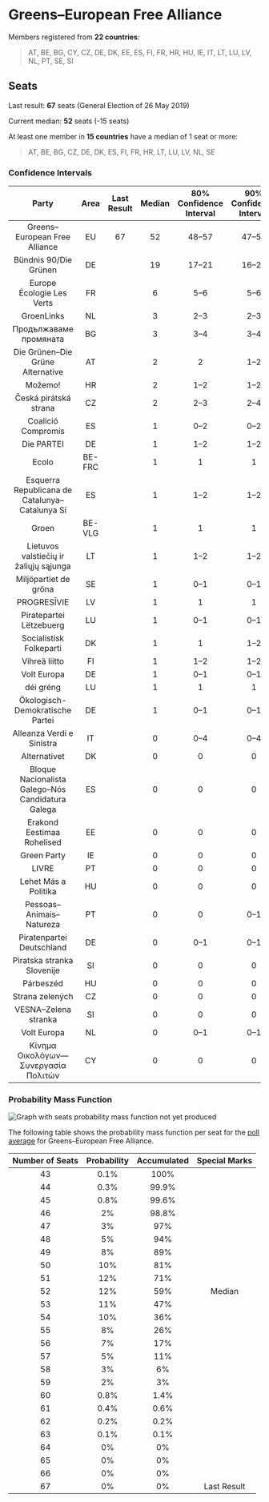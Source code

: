 # Greens–European Free Alliance

Members registered from **22 countries**:

> AT, BE, BG, CY, CZ, DE, DK, EE, ES, FI, FR, HR, HU, IE, IT, LT, LU, LV, NL, PT, SE, SI

## Seats

Last result: **67** seats (General Election of 26 May 2019)

Current median: **52** seats (-15 seats)

At least one member in **15 countries** have a median of 1 seat or more:

> AT, BE, BG, CZ, DE, DK, ES, FI, FR, HR, LT, LU, LV, NL, SE

### Confidence Intervals

| Party | Area | Last Result | Median | 80% Confidence Interval | 90% Confidence Interval | 95% Confidence Interval | 99% Confidence Interval |
|:-----:|:----:|:-----------:|:------:|:-----------------------:|:-----------------------:|:-----------------------:|:-----------------------:|
| Greens–European Free Alliance | EU | 67 | 52 | 48–57 | 47–58 | 46–59 | 45–61 |
| Bündnis 90/Die Grünen | DE | | 19 | 17–21 | 16–22 | 16–23 | 15–25 |
| Europe Écologie Les Verts | FR | | 6 | 5–6 | 5–6 | 5–7 | 4–7 |
| GroenLinks | NL | | 3 | 2–3 | 2–3 | 2–3 | 1–4 |
| Продължаваме промяната | BG | | 3 | 3–4 | 3–4 | 3–4 | 3–4 |
| Die Grünen–Die Grüne Alternative | AT | | 2 | 2 | 1–2 | 1–2 | 1–2 |
| Možemo! | HR | | 2 | 1–2 | 1–2 | 1–2 | 1–2 |
| Česká pirátská strana | CZ | | 2 | 2–3 | 2–4 | 2–4 | 2–4 |
| Coalició Compromís | ES | | 1 | 0–2 | 0–2 | 0–2 | 0–3 |
| Die PARTEI | DE | | 1 | 1–2 | 1–2 | 1–2 | 1–3 |
| Ecolo | BE-FRC | | 1 | 1 | 1 | 1 | 1 |
| Esquerra Republicana de Catalunya–Catalunya Sí | ES | | 1 | 1–2 | 1–2 | 1–2 | 1–3 |
| Groen | BE-VLG | | 1 | 1 | 1 | 1 | 1 |
| Lietuvos valstiečių ir žaliųjų sąjunga | LT | | 1 | 1–2 | 1–2 | 1–2 | 1–2 |
| Miljöpartiet de gröna | SE | | 1 | 0–1 | 0–1 | 0–1 | 0–1 |
| PROGRESĪVIE | LV | | 1 | 1 | 1 | 1 | 1 |
| Piratepartei Lëtzebuerg | LU | | 1 | 0–1 | 0–1 | 0–1 | 0–1 |
| Socialistisk Folkeparti | DK | | 1 | 1 | 1–2 | 1–2 | 1–2 |
| Vihreä liitto | FI | | 1 | 1–2 | 1–2 | 1–2 | 1–2 |
| Volt Europa | DE | | 1 | 0–1 | 0–1 | 0–1 | 0–1 |
| déi gréng | LU | | 1 | 1 | 1 | 1 | 1 |
| Ökologisch-Demokratische Partei | DE | | 1 | 0–1 | 0–1 | 0–1 | 0–1 |
| Alleanza Verdi e Sinistra | IT | | 0 | 0–4 | 0–4 | 0–4 | 0–5 |
| Alternativet | DK | | 0 | 0 | 0 | 0 | 0 |
| Bloque Nacionalista Galego–Nós Candidatura Galega | ES | | 0 | 0 | 0 | 0 | 0–1 |
| Erakond Eestimaa Rohelised | EE | | 0 | 0 | 0 | 0 | 0 |
| Green Party | IE | | 0 | 0 | 0 | 0 | 0 |
| LIVRE | PT | | 0 | 0 | 0 | 0 | 0–1 |
| Lehet Más a Politika | HU | | 0 | 0 | 0 | 0–1 | 0–1 |
| Pessoas–Animais–Natureza | PT | | 0 | 0 | 0–1 | 0–1 | 0–1 |
| Piratenpartei Deutschland | DE | | 0 | 0–1 | 0–1 | 0–1 | 0–1 |
| Piratska stranka Slovenije | SI | | 0 | 0 | 0 | 0 | 0 |
| Párbeszéd | HU | | 0 | 0 | 0 | 0 | 0–1 |
| Strana zelených | CZ | | 0 | 0 | 0 | 0 | 0 |
| VESNA–Zelena stranka | SI | | 0 | 0 | 0 | 0 | 0 |
| Volt Europa | NL | | 0 | 0–1 | 0–1 | 0–1 | 0–1 |
| Κίνημα Οικολόγων—Συνεργασία Πολιτών | CY | | 0 | 0 | 0 | 0 | 0 |

### Probability Mass Function

![Graph with seats probability mass function not yet produced](average-2022-11-30-seats-pmf-greens–europeanfreealliance.png "Seats Probability Mass Function")

The following table shows the probability mass function per seat for the [poll average](average-2022-11-30.html) for Greens–European Free Alliance.

| Number of Seats | Probability | Accumulated | Special Marks |
|:---------------:|:-----------:|:-----------:|:-------------:|
| 43 | 0.1% | 100% |  |
| 44 | 0.3% | 99.9% |  |
| 45 | 0.8% | 99.6% |  |
| 46 | 2% | 98.8% |  |
| 47 | 3% | 97% |  |
| 48 | 5% | 94% |  |
| 49 | 8% | 89% |  |
| 50 | 10% | 81% |  |
| 51 | 12% | 71% |  |
| 52 | 12% | 59% | Median |
| 53 | 11% | 47% |  |
| 54 | 10% | 36% |  |
| 55 | 8% | 26% |  |
| 56 | 7% | 17% |  |
| 57 | 5% | 11% |  |
| 58 | 3% | 6% |  |
| 59 | 2% | 3% |  |
| 60 | 0.8% | 1.4% |  |
| 61 | 0.4% | 0.6% |  |
| 62 | 0.2% | 0.2% |  |
| 63 | 0.1% | 0.1% |  |
| 64 | 0% | 0% |  |
| 65 | 0% | 0% |  |
| 66 | 0% | 0% |  |
| 67 | 0% | 0% | Last Result |


